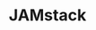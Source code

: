 ---
id : jamstack 
title : JAMstack 
description : volutpat diam ut venenatis tellus
layout: term
---
